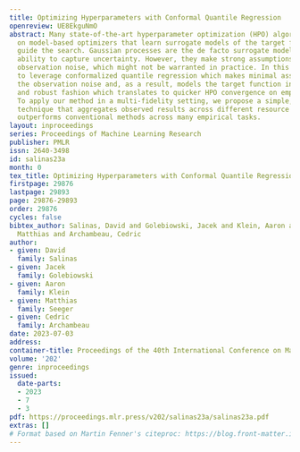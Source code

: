 ```yaml
---
title: Optimizing Hyperparameters with Conformal Quantile Regression
openreview: UE8EkguNmO
abstract: Many state-of-the-art hyperparameter optimization (HPO) algorithms rely
  on model-based optimizers that learn surrogate models of the target function to
  guide the search. Gaussian processes are the de facto surrogate model due to their
  ability to capture uncertainty. However, they make strong assumptions about the
  observation noise, which might not be warranted in practice. In this work, we propose
  to leverage conformalized quantile regression which makes minimal assumptions about
  the observation noise and, as a result, models the target function in a more realistic
  and robust fashion which translates to quicker HPO convergence on empirical benchmarks.
  To apply our method in a multi-fidelity setting, we propose a simple, yet effective,
  technique that aggregates observed results across different resource levels and
  outperforms conventional methods across many empirical tasks.
layout: inproceedings
series: Proceedings of Machine Learning Research
publisher: PMLR
issn: 2640-3498
id: salinas23a
month: 0
tex_title: Optimizing Hyperparameters with Conformal Quantile Regression
firstpage: 29876
lastpage: 29893
page: 29876-29893
order: 29876
cycles: false
bibtex_author: Salinas, David and Golebiowski, Jacek and Klein, Aaron and Seeger,
  Matthias and Archambeau, Cedric
author:
- given: David
  family: Salinas
- given: Jacek
  family: Golebiowski
- given: Aaron
  family: Klein
- given: Matthias
  family: Seeger
- given: Cedric
  family: Archambeau
date: 2023-07-03
address: 
container-title: Proceedings of the 40th International Conference on Machine Learning
volume: '202'
genre: inproceedings
issued:
  date-parts:
  - 2023
  - 7
  - 3
pdf: https://proceedings.mlr.press/v202/salinas23a/salinas23a.pdf
extras: []
# Format based on Martin Fenner's citeproc: https://blog.front-matter.io/posts/citeproc-yaml-for-bibliographies/
---
```


